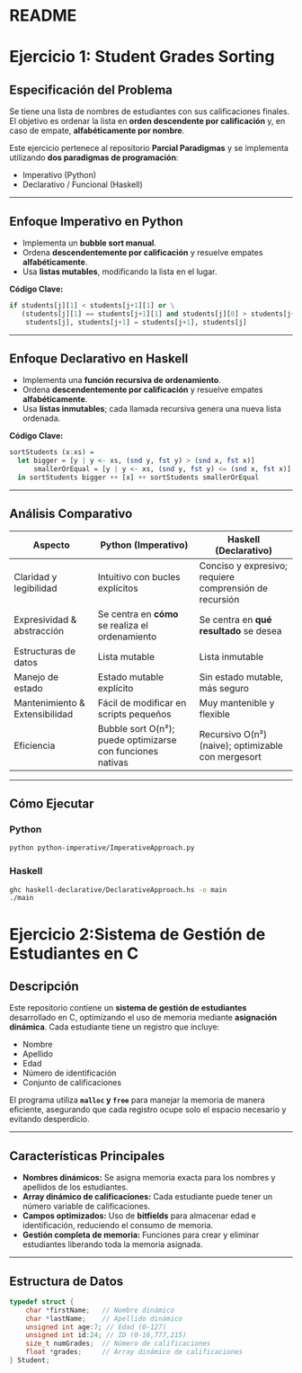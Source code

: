 # README

# Ejercicio 1: Student Grades Sorting

## Especificación del Problema

Se tiene una lista de nombres de estudiantes con sus calificaciones finales. El objetivo es ordenar la lista en **orden descendente por calificación** y, en caso de empate, **alfabéticamente por nombre**.

Este ejercicio pertenece al repositorio **Parcial Paradigmas** y se implementa utilizando **dos paradigmas de programación**:

- Imperativo (Python)
- Declarativo / Funcional (Haskell)

---

## Enfoque Imperativo en Python

- Implementa un **bubble sort manual**.
- Ordena **descendentemente por calificación** y resuelve empates **alfabéticamente**.
- Usa **listas mutables**, modificando la lista en el lugar.

**Código Clave:**
```python
if students[j][1] < students[j+1][1] or \
   (students[j][1] == students[j+1][1] and students[j][0] > students[j+1][0]):
    students[j], students[j+1] = students[j+1], students[j]
```

---

## Enfoque Declarativo en Haskell

- Implementa una **función recursiva de ordenamiento**.
- Ordena **descendentemente por calificación** y resuelve empates **alfabéticamente**.
- Usa **listas inmutables**; cada llamada recursiva genera una nueva lista ordenada.

**Código Clave:**
```haskell
sortStudents (x:xs) =
  let bigger = [y | y <- xs, (snd y, fst y) > (snd x, fst x)]
      smallerOrEqual = [y | y <- xs, (snd y, fst y) <= (snd x, fst x)]
  in sortStudents bigger ++ [x] ++ sortStudents smallerOrEqual
```

---

## Análisis Comparativo

| Aspecto                        | Python (Imperativo)                          | Haskell (Declarativo)                                     |
| ------------------------------ | -------------------------------------------- | --------------------------------------------------------- |
| Claridad y legibilidad         | Intuitivo con bucles explícitos              | Conciso y expresivo; requiere comprensión de recursión    |
| Expresividad & abstracción     | Se centra en **cómo** se realiza el ordenamiento | Se centra en **qué resultado** se desea                   |
| Estructuras de datos           | Lista mutable                                | Lista inmutable                                           |
| Manejo de estado               | Estado mutable explícito                     | Sin estado mutable, más seguro                            |
| Mantenimiento & Extensibilidad | Fácil de modificar en scripts pequeños      | Muy mantenible y flexible                                 |
| Eficiencia                     | Bubble sort O(n²); puede optimizarse con funciones nativas | Recursivo O(n²) (naive); optimizable con mergesort       |

---

## Cómo Ejecutar

### Python
```bash
python python-imperative/ImperativeApproach.py
```

### Haskell
```bash
ghc haskell-declarative/DeclarativeApproach.hs -o main
./main
```

# Ejercicio 2:Sistema de Gestión de Estudiantes en C

## Descripción

Este repositorio contiene un **sistema de gestión de estudiantes** desarrollado en C, optimizando el uso de memoria mediante **asignación dinámica**. Cada estudiante tiene un registro que incluye:

- Nombre  
- Apellido  
- Edad  
- Número de identificación  
- Conjunto de calificaciones  

El programa utiliza **`malloc` y `free`** para manejar la memoria de manera eficiente, asegurando que cada registro ocupe solo el espacio necesario y evitando desperdicio.

---

## Características Principales

- **Nombres dinámicos:** Se asigna memoria exacta para los nombres y apellidos de los estudiantes.  
- **Array dinámico de calificaciones:** Cada estudiante puede tener un número variable de calificaciones.  
- **Campos optimizados:** Uso de **bitfields** para almacenar edad e identificación, reduciendo el consumo de memoria.  
- **Gestión completa de memoria:** Funciones para crear y eliminar estudiantes liberando toda la memoria asignada.  

---

## Estructura de Datos

```c
typedef struct {
    char *firstName;   // Nombre dinámico
    char *lastName;    // Apellido dinámico
    unsigned int age:7; // Edad (0-127)
    unsigned int id:24; // ID (0-16,777,215)
    size_t numGrades;  // Número de calificaciones
    float *grades;     // Array dinámico de calificaciones
} Student;


